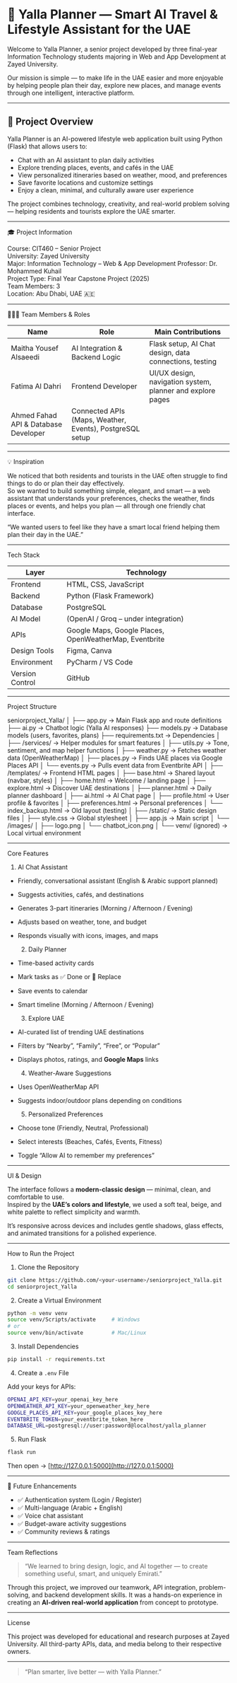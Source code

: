 
# 🌴 Yalla Planner — Smart AI Travel & Lifestyle Assistant for the UAE

Welcome to Yalla Planner, a senior project developed by three final-year Information Technology students majoring in Web and App Development at Zayed University.  

Our mission is simple — to make life in the UAE easier and more enjoyable by helping people plan their day, explore new places, and manage events through one intelligent, interactive platform.

---

## 🧠 Project Overview

Yalla Planner is an AI-powered lifestyle web application built using Python (Flask) that allows users to:
- Chat with an AI assistant to plan daily activities  
- Explore trending places, events, and cafés in the UAE  
- View personalized itineraries based on weather, mood, and preferences  
- Save favorite locations and customize settings  
- Enjoy a clean, minimal, and culturally aware user experience  

The project combines technology, creativity, and real-world problem solving — helping residents and tourists explore the UAE smarter.

---

  🎓 Project Information

  Course:         CIT460 – Senior Project       
  University:     Zayed University                          
  Major:          Information Technology – Web & App Development 
  Professor:      Dr. Mohammed Kuhail                       
  Project Type:   Final Year Capstone Project (2025)        
  Team Members:   3                                         
  Location:       Abu Dhabi, UAE 🇦🇪                          

---

 👩🏻‍💻 Team Members & Roles

| Name | Role | Main Contributions |
|------|------|--------------------|
| Maitha Yousef Alsaeedi | AI Integration & Backend Logic | Flask setup, AI Chat design, data connections, testing |
| Fatima Al Dahri | Frontend Developer | UI/UX design, navigation system, planner and explore pages |
| Ahmed Fahad API & Database Developer | Connected APIs (Maps, Weather, Events), PostgreSQL setup |

---

 💡 Inspiration

We noticed that both residents and tourists in the UAE often struggle to find things to do or plan their day effectively.  
So we wanted to build something simple, elegant, and smart — a web assistant that understands your preferences, checks the weather, finds places or events, and helps you plan — all through one friendly chat interface.  

 “We wanted users to feel like they have a smart local friend helping them plan their day in the UAE.”

---

  Tech Stack

| Layer | Technology |
|--------|-------------|
| Frontend | HTML, CSS, JavaScript |
| Backend | Python (Flask Framework) |
| Database | PostgreSQL |
| AI Model | (OpenAI / Groq – under integration) |
| APIs | Google Maps, Google Places, OpenWeatherMap, Eventbrite |
| Design Tools | Figma, Canva |
| Environment | PyCharm / VS Code |
| Version Control | GitHub |

---

  Project Structure

seniorproject_Yalla/
│
├── app.py                 → Main Flask app and route definitions
├── ai.py                  → Chatbot logic (Yalla AI responses)
├── models.py              → Database models (users, favorites, plans)
├── requirements.txt       → Dependencies
│
├── /services/             → Helper modules for smart features
│   ├── utils.py           → Tone, sentiment, and map helper functions
│   ├── weather.py         → Fetches weather data (OpenWeatherMap)
│   ├── places.py          → Finds UAE places via Google Places API
│   └── events.py          → Pulls event data from Eventbrite API
│
├── /templates/            → Frontend HTML pages
│   ├── base.html          → Shared layout (navbar, styles)
│   ├── home.html          → Welcome / landing page
│   ├── explore.html       → Discover UAE destinations
│   ├── planner.html       → Daily planner dashboard
│   ├── ai.html            → AI Chat page
│   ├── profile.html       → User profile & favorites
│   ├── preferences.html   → Personal preferences
│   └── index_backup.html  → Old layout (testing)
│
├── /static/               → Static design files
│   ├── style.css          → Global stylesheet
│   ├── app.js             → Main script
│   └── /images/
│        ├── logo.png
│        └── chatbot_icon.png
│
└── venv/ (ignored)        → Local virtual environment



---

 Core Features

  1. AI Chat Assistant
- Friendly, conversational assistant (English & Arabic support planned)
- Suggests activities, cafés, and destinations  
- Generates 3-part itineraries (Morning / Afternoon / Evening)
- Adjusts based on weather, tone, and budget
- Responds visually with icons, images, and maps

  2. Daily Planner
- Time-based activity cards  
- Mark tasks as ✅ Done or 🔁 Replace  
- Save events to calendar  
- Smart timeline (Morning / Afternoon / Evening)

  3. Explore UAE
- AI-curated list of trending UAE destinations  
- Filters by “Nearby”, “Family”, “Free”, or “Popular”
- Displays photos, ratings, and **Google Maps** links

  4. Weather-Aware Suggestions
- Uses OpenWeatherMap API  
- Suggests indoor/outdoor plans depending on conditions  

  5. Personalized Preferences
- Choose tone (Friendly, Neutral, Professional)
- Select interests (Beaches, Cafés, Events, Fitness)
- Toggle “Allow AI to remember my preferences”

---

  UI & Design

The interface follows a **modern-classic design** — minimal, clean, and comfortable to use.  
Inspired by the **UAE’s colors and lifestyle**, we used a soft teal, beige, and white palette to reflect simplicity and warmth.  

It’s responsive across devices and includes gentle shadows, glass effects, and animated transitions for a polished experience.

---

  How to Run the Project

 1. Clone the Repository
```bash
git clone https://github.com/<your-username>/seniorproject_Yalla.git
cd seniorproject_Yalla
````

 2. Create a Virtual Environment

```bash
python -m venv venv
source venv/Scripts/activate     # Windows
# or
source venv/bin/activate         # Mac/Linux
```

 3. Install Dependencies

```bash
pip install -r requirements.txt
```

 4. Create a `.env` File

Add your keys for APIs:

```bash
OPENAI_API_KEY=your_openai_key_here
OPENWEATHER_API_KEY=your_openweather_key_here
GOOGLE_PLACES_API_KEY=your_google_places_key_here
EVENTBRITE_TOKEN=your_eventbrite_token_here
DATABASE_URL=postgresql://user:password@localhost/yalla_planner
```

 5. Run Flask

```bash
flask run
```

Then open → [http://127.0.0.1:5000](http://127.0.0.1:5000)

---

 🧩 Future Enhancements

* ✅ Authentication system (Login / Register)
* ✅ Multi-language (Arabic + English)
* ✅ Voice chat assistant
* ✅ Budget-aware activity suggestions
* ✅ Community reviews & ratings

---

 Team Reflections

> “We learned to bring design, logic, and AI together — to create something useful, smart, and uniquely Emirati.”

Through this project, we improved our teamwork, API integration, problem-solving, and backend development skills.
It was a hands-on experience in creating an **AI-driven real-world application** from concept to prototype.

---

 License

This project was developed for educational and research purposes at Zayed University.
All third-party APIs, data, and media belong to their respective owners.

---

> “Plan smarter, live better — with Yalla Planner.”

